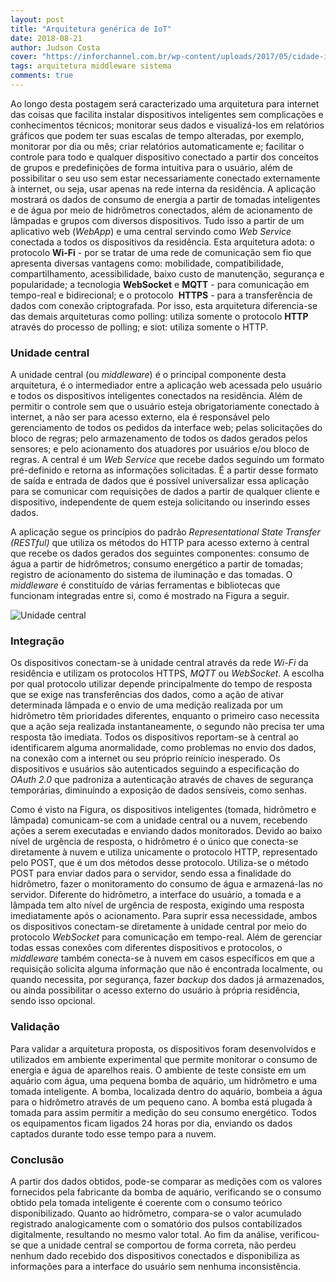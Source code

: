 ```yaml
---
layout: post
title: "Arquitetura genérica de IoT"
date: 2018-08-21
author: Judson Costa
cover: "https://inforchannel.com.br/wp-content/uploads/2017/05/cidade-inteligente2.jpg"
tags: arquitetura middleware sistema
comments: true
---
```


Ao longo desta postagem será caracterizado uma arquitetura para internet das coisas que facilita instalar dispositivos inteligentes sem complicações e conhecimentos técnicos; monitorar seus dados e visualizá-los em relatórios gráficos que podem ter suas escalas de tempo alteradas, por exemplo, monitorar por dia ou mês; criar relatórios automaticamente e; facilitar o controle para todo e qualquer dispositivo conectado a partir dos conceitos de grupos e predefinições de forma intuitiva para o usuário, além de possibilitar o seu uso sem estar necessariamente conectado externamente à internet, ou seja, usar apenas na rede interna da residência. A aplicação mostrará os dados de consumo de energia a partir de tomadas inteligentes e de água por meio de hidrômetros conectados, além de acionamento de lâmpadas e grupos com diversos dispositivos. Tudo isso a partir de um aplicativo web (_WebApp_) e uma central servindo como _Web Service_ conectada a todos os dispositivos da residência. Esta arquitetura adota: o protocolo **Wi-Fi** - por se tratar de uma rede de comunicação sem fio que apresenta diversas vantagens como: mobilidade, compatibilidade, compartilhamento, acessibilidade, baixo custo de manutenção, segurança e popularidade; a tecnologia **WebSocket** e **MQTT** - para comunicação em tempo-real e bidirecional; e o protocolo  **HTTPS** - para a transferência de dados com conexão criptografada. Por isso, esta arquitetura diferencia-se das demais arquiteturas como polling: utiliza somente o protocolo **HTTP** através do processo de polling; e siot: utiliza somente o HTTP.

### Unidade central

A unidade central (ou _middleware_) é o principal componente desta arquitetura, é o intermediador entre a aplicação web acessada pelo usuário e todos os dispositivos inteligentes conectados na residência. Além de permitir o controle sem que o usuário esteja obrigatoriamente conectado à internet, a não ser para acesso externo, ela é responsável pelo gerenciamento de todos os pedidos da interface web; pelas solicitações do bloco de regras; pelo armazenamento de todos os dados gerados pelos sensores; e pelo acionamento dos atuadores por usuários e/ou bloco de regras. A central é um _Web Service_ que recebe dados seguindo um formato pré-definido e retorna as informações solicitadas. É a partir desse formato de saída e entrada de dados que é possível universalizar essa aplicação para se comunicar com requisições de dados a partir de qualquer cliente e dispositivo, independente de quem esteja solicitando ou inserindo esses dados.

A aplicação segue os princípios do padrão _Representational State Transfer (RESTful)_ que utiliza os métodos do HTTP para acesso externo à central que recebe os dados gerados dos seguintes componentes: consumo de água a partir de hidrômetros; consumo energético a partir de tomadas; registro de acionamento do sistema de iluminação e das tomadas. O _middleware_ é constituído de várias ferramentas e bibliotecas que funcionam integradas entre si, como é mostrado na Figura a seguir.

![Unidade central]({{site.baseurl}}/assets/central.png)

### Integração

Os dispositivos conectam-se à unidade central através da rede _Wi-Fi_ da residência e utilizam os protocolos HTTPS, _MQTT_ ou _WebSocket_. A escolha por qual protocolo utilizar depende principalmente do tempo de resposta que se exige nas transferências dos dados, como a ação de ativar determinada lâmpada e o envio de uma medição realizada por um hidrômetro têm prioridades diferentes, enquanto o primeiro caso necessita que a ação seja realizada instantaneamente, o segundo não precisa ter uma resposta tão imediata. Todos os dispositivos reportam-se à central ao identificarem alguma anormalidade, como problemas no envio dos dados, na conexão com a internet ou seu próprio reinício inesperado. Os dispositivos e usuários são autenticados seguindo a especificação do _OAuth 2.0_ que padroniza a autenticação através de chaves de segurança temporárias, diminuindo a exposição de dados sensíveis, como senhas.

Como é visto na Figura, os dispositivos inteligentes (tomada, hidrômetro e lâmpada) comunicam-se com a unidade central ou a nuvem, recebendo ações a serem executadas e enviando dados monitorados. Devido ao baixo nível de urgência de resposta, o hidrômetro é o único que conecta-se diretamente à nuvem e utiliza unicamente o protocolo HTTP, representado pelo POST, que é um dos métodos desse protocolo. Utiliza-se o método POST para enviar dados para o servidor, sendo essa a finalidade do hidrômetro, fazer o monitoramento do consumo de água e armazená-las no servidor. Diferente do hidrômetro, a interface do usuário, a tomada e a lâmpada tem alto nível de urgência de resposta, exigindo uma resposta imediatamente após o acionamento. Para suprir essa necessidade, ambos os dispositivos conectam-se diretamente à unidade central por meio do protocolo _WebSocket_ para comunicação em tempo-real. Além de gerenciar todas essas conexões com diferentes dispositivos e protocolos, o _middleware_ também conecta-se à nuvem em casos específicos em que a requisição solicita alguma informação que não é encontrada localmente, ou quando necessita, por segurança, fazer _backup_ dos dados já armazenados, ou ainda possibilitar o acesso externo do usuário à própria residência, sendo isso opcional.

### Validação

Para validar a arquitetura proposta, os dispositivos foram desenvolvidos e utilizados em ambiente experimental que permite monitorar o consumo de energia e água de aparelhos reais. O ambiente de teste consiste em um aquário com água, uma pequena bomba de aquário, um hidrômetro e uma tomada inteligente. A bomba, localizada dentro do aquário, bombeia a água para o hidrômetro através de um pequeno cano. A bomba está plugada à tomada para assim permitir a medição do seu consumo energético. Todos os equipamentos ficam ligados 24 horas por dia, enviando os dados captados durante todo esse tempo para a nuvem.

### Conclusão

A partir dos dados obtidos, pode-se comparar as medições com os valores fornecidos pela fabricante da bomba de aquário, verificando se o consumo obtido pela tomada inteligente é coerente com o consumo teórico disponibilizado. Quanto ao hidrômetro, compara-se o valor acumulado registrado analogicamente com o somatório dos pulsos contabilizados digitalmente, resultando no mesmo valor total. Ao fim da análise, verificou-se que a unidade central se comportou de forma correta, não perdeu nenhum dado recebido dos dispositivos conectados e disponibiliza as informações para a interface do usuário sem nenhuma inconsistência.
